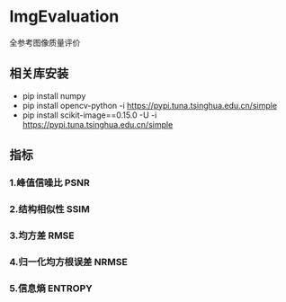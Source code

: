 # ImgEvaluation
全参考图像质量评价

## 相关库安装
- pip install numpy
- pip install opencv-python -i https://pypi.tuna.tsinghua.edu.cn/simple
- pip install scikit-image==0.15.0 -U -i https://pypi.tuna.tsinghua.edu.cn/simple

## 指标
### 1.峰值信噪比 PSNR

### 2.结构相似性 SSIM

### 3.均方差 RMSE

### 4.归一化均方根误差 NRMSE

### 5.信息熵 ENTROPY
